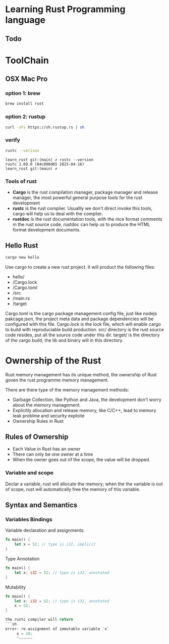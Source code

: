 # Learning Rust Programming language

## Todo

# ToolChain

## OSX Mac Pro

### option 1: brew

```zsh
brew install rust
```

### option 2: rustup

```zsh
curl -sFs https://sh.rustup.rs | sh
```

### verify

```zsh
rustc --verison
```

```
learn_rust git:(main) ✗ rustc --version
rustc 1.69.0 (84c898d65 2023-04-16)
learn_rust git:(main) ✗
```

### Tools of rust

- **Cargo** is the rust compilation manager, package manager and release manager, the most powerful general purpose tools for the rust development
- **rustc** is the rust complier. Usuallly we don't direct invoke this tools, cargo will help us to deal with the complier.
- **rustdoc** is the rust documentation tools, with the nice format comments in the rust source code, rustdoc can help us to produce the HTML format development documents.

## Hello Rust

```zsh
cargo new hello
```

Use cargo to create a new rust project. It will product the following files:

- hello/
- /Cargo.lock
- /Cargo.toml
- /src
- /main.rs
- /target

Cargo.toml is the cargo package management config file, just like nodejs pakcage.json, the project meta data and package dependencies will be configured with this file.
Cargo.lock is the lock file, which will enable cargo to build with reproduciable build production.
src/ directory is the rust source code resides, put all the source code under this dir.
target/ is the directory of the cargo build, the lib and binary will in this directory.

# Ownership of the Rust

Rust memory management has its unique method, the ownership of Rust goven the rust programme memory management.

There are there type of the memory management methods:

- Garbage Collection, like Python and Java, the development don't worry about the memory management.
- Explicitly allocation and release memory, like C/C++, lead to memory leak problme and security exploite
- Ownership Rules in Rust

## Rules of Ownership

- Each Value in Rust has an owner
- There can only be one owner at a time
- When the owner goes out of the scope, the value will be dropped.

### Variable and scope

Declar a variable, rust will allocate the memory; when the the variable is out of scope, rust will automatically free the memory of this variable.

## Syntax and Semantics

### Variables Bindings

Variable declaration and assignments:

```rust
fn main() {
    let x = 52; // type is i32, implicit
}
```

Type Annotation

```rust
fn main() {
    let x: i32 = 52; // type is i32, annotated
}
```

Mutability

````rust
fn main() {
    let x: i32 = 52; // type is i32, annotated
    x = 53;
}

the rustc compiler will return
```sh
error: re-assignment of immutable variable `x`
     x = 10;
     ^~~~~~~
````
